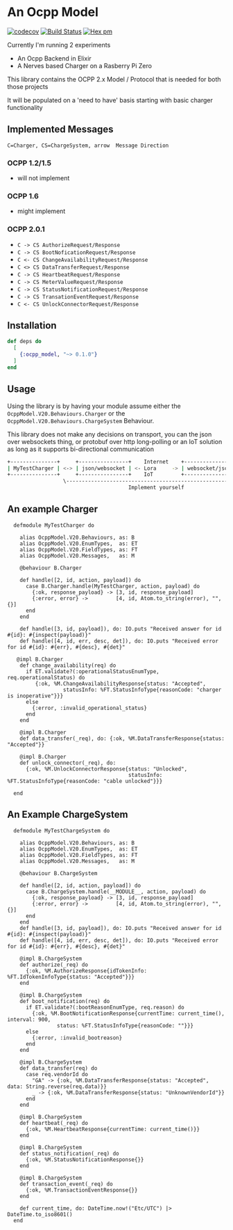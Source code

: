 # An Ocpp Model
[![codecov](https://codecov.io/gh/gertjana/ocpp_model/branch/main/graph/badge.svg?token=nrXnKllzIA)](https://codecov.io/gh/gertjana/ocpp_model)
[![Build Status](https://travis-ci.com/gertjana/ocpp_model.svg?branch=main)](https://travis-ci.com/gertjana/ocpp_model)
[![Hex pm](http://img.shields.io/hexpm/v/ocpp_model.svg?style=flat)](https://hex.pm/packages/ocpp_model)

Currently I'm running 2 experiments
 - An Ocpp Backend in Elixir
 - A Nerves based Charger on a Rasberry Pi Zero

This library contains the OCPP 2.x Model / Protocol that is needed for both those projects

It will be populated on a 'need to have' basis starting with basic charger functionality

## Implemented Messages

`C=Charger, CS=ChargeSystem, arrow  Message Direction`

### OCPP 1.2/1.5
 - will not implement

### OCPP 1.6
 - might implement

### OCPP 2.0.1

 - `C -> CS AuthorizeRequest/Response`
 - `C -> CS BootNoficationRequest/Response`
 - `C <- CS ChangeAvailabilityRequest/Response`
 - `C <> CS DataTransferRequest/Response`
 - `C -> CS HeartbeatRequest/Response`
 - `C -> CS MeterValueRequest/Response`
 - `C -> CS StatusNotificationRequest/Response`
 - `C -> CS TransationEventRequest/Response`
 - `C <- CS UnlockConnectorRequest/Response`


## Installation

```elixir
def deps do
  [
    {:ocpp_model, "~> 0.1.0"}
  ]
end
```

## Usage

Using the library is by having your module assume either the `OcppModel.V20.Behaviours.Charger` or the `OcppModel.V20.Behaviours.ChargeSystem` Behaviour.


This library does not make any decisions on transport, you can the json over websockets thing, or protobuf over http long-polling
or an IoT solution as long as it supports bi-directional communication
```bash
+---------------+     +----------------+    Internet    +----------------+     +--------------------+
| MyTestCharger | <-> | json/websocket | <- Lora     -> | websocket/json | <-> | MyTestChargeSystem | 
+---------------+     +----------------+    IoT         +----------------+     +--------------------+
                  \----------------------------------------------------------/
                                       Implement yourself  
```

## An example Charger

```
  defmodule MyTestCharger do

    alias OcppModel.V20.Behaviours, as: B
    alias OcppModel.V20.EnumTypes,  as: ET
    alias OcppModel.V20.FieldTypes, as: FT
    alias OcppModel.V20.Messages,   as: M

    @behaviour B.Charger

    def handle([2, id, action, payload]) do
      case B.Charger.handle(MyTestCharger, action, payload) do
        {:ok, response_payload} -> [3, id, response_payload]
        {:error, error} ->         [4, id, Atom.to_string(error), "", {}]
      end
    end

    def handle([3, id, payload]), do: IO.puts "Received answer for id #{id}: #{inspect(payload)}"
    def handle([4, id, err, desc, det]), do: IO.puts "Received error for id #{id}: #{err}, #{desc}, #{det}"

   @impl B.Charger
    def change_availability(req) do
      if ET.validate?(:operationalStatusEnumType, req.operationalStatus) do
         {:ok, %M.ChangeAvailabilityResponse{status: "Accepted",
                  statusInfo: %FT.StatusInfoType{reasonCode: "charger is inoperative"}}}
      else
        {:error, :invalid_operational_status}
      end
    end
    
    @impl B.Charger
    def data_transfer(_req), do: {:ok, %M.DataTransferResponse{status: "Accepted"}}

    @impl B.Charger
    def unlock_connector(_req), do:
      {:ok, %M.UnlockConnectorResponse{status: "Unlocked",
                                       statusInfo: %FT.StatusInfoType{reasonCode: "cable unlocked"}}}

  end
```

## An Example ChargeSystem

```
  defmodule MyTestChargeSystem do

    alias OcppModel.V20.Behaviours, as: B
    alias OcppModel.V20.EnumTypes,  as: ET
    alias OcppModel.V20.FieldTypes, as: FT
    alias OcppModel.V20.Messages,   as: M

    @behaviour B.ChargeSystem

    def handle([2, id, action, payload]) do
      case B.ChargeSystem.handle(__MODULE__, action, payload) do
        {:ok, response_payload} -> [3, id, response_payload]
        {:error, error} ->         [4, id, Atom.to_string(error), "", {}]
      end
    end
    def handle([3, id, payload]), do: IO.puts "Received answer for id #{id}: #{inspect(payload)}"
    def handle([4, id, err, desc, det]), do: IO.puts "Received error for id #{id}: #{err}, #{desc}, #{det}"

    @impl B.ChargeSystem
    def authorize(_req) do
      {:ok, %M.AuthorizeResponse{idTokenInfo: %FT.IdTokenInfoType{status: "Accepted"}}}
    end

    @impl B.ChargeSystem
    def boot_notification(req) do
      if ET.validate?(:bootReasonEnumType, req.reason) do
        {:ok, %M.BootNotificationResponse{currentTime: current_time(), interval: 900,
                status: %FT.StatusInfoType{reasonCode: ""}}}
      else
        {:error, :invalid_bootreason}
      end
    end

    @impl B.ChargeSystem
    def data_transfer(req) do
      case req.vendorId do
        "GA" -> {:ok, %M.DataTransferResponse{status: "Accepted", data: String.reverse(req.data)}}
        _ -> {:ok, %M.DataTransferResponse{status: "UnknownVendorId"}}
      end
    end

    @impl B.ChargeSystem
    def heartbeat(_req) do
      {:ok, %M.HeartbeatResponse{currentTime: current_time()}}
    end

    @impl B.ChargeSystem
    def status_notification(_req) do
      {:ok, %M.StatusNotificationResponse{}}
    end

    @impl B.ChargeSystem
    def transaction_event(_req) do
      {:ok, %M.TransactionEventResponse{}}
    end

    def current_time, do: DateTime.now!("Etc/UTC") |> DateTime.to_iso8601()
  end
```

